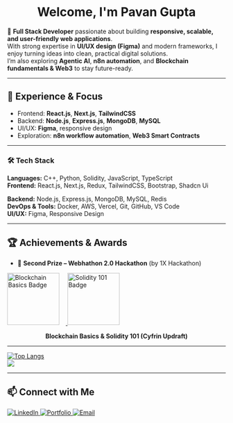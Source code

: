 <h1 align="center"> Welcome, I'm Pavan Gupta</h1>

🚀 **Full Stack Developer** passionate about building **responsive, scalable, and user-friendly web applications**.  
With strong expertise in **UI/UX design (Figma)** and modern frameworks, I enjoy turning ideas into clean, practical digital solutions.  
I’m also exploring **Agentic AI**, **n8n automation**, and **Blockchain fundamentals & Web3** to stay future-ready.

---

## 💼 Experience & Focus
- Frontend: **React.js**, **Next.js**, **TailwindCSS**  
- Backend: **Node.js**, **Express.js**, **MongoDB**, **MySQL**  
- UI/UX: **Figma**, responsive design  
- Exploration: **n8n workflow automation**, **Web3 Smart Contracts**

---


### 🛠 Tech Stack
**Languages:** C++, Python, Solidity, JavaScript, TypeScript  
**Frontend:** React.js, Next.js, Redux, TailwindCSS, Bootstrap, Shadcn Ui

**Backend:** Node.js, Express.js, MongoDB, MySQL, Redis  
**DevOps & Tools:** Docker, AWS, Vercel, Git, GitHub, VS Code  
**UI/UX:** Figma, Responsive Design

---

## 🏆 Achievements & Awards  
- 🥈 **Second Prize – Webhathon 2.0 Hackathon** (by 1X Hackathon)  

<p align="left">
  <a href="https://profiles.cyfrin.io/u/pavangpay05/achievements/blockchain-basics">
    <img src="https://res.cloudinary.com/droqoz7lg/image/upload/f_auto/q_auto/v1748556702/assets/blockchain-basics-badge.png" 
         alt="Blockchain Basics Badge" width="120" style="margin-right:15px;" />
  </a>
  <a href="https://profiles.cyfrin.io/u/pavangpay05/achievements/solidity">
    <img src="https://res.cloudinary.com/droqoz7lg/image/upload/f_auto/q_auto/v1748556702/assets/solidity-101.png" 
         alt="Solidity 101 Badge" width="120" style="margin-right:15px;" />
  </a>
</p>

<p align="center">
  <b>Blockchain Basics & Solidity 101 (Cyfrin Updraft)</b>
</p>

---

[![Top Langs](https://github-readme-stats.vercel.app/api/top-langs/?username=pavan77749&layout=compact&theme=dark)](https://github.com/anuraghazra/github-readme-stats)  
![](https://github-contributor-stats.vercel.app/api?username=pavan77749&limit=5&theme=dark&combine_all_yearly_contributions=true)

---

## 📫 Connect with Me

<p align="left">
  <a href="https://www.linkedin.com/in/pavan0gupta/" target="_blank">
    <img src="https://img.shields.io/badge/LinkedIn-0077B5?logo=linkedin&style=for-the-badge" alt="LinkedIn" />
  </a>
  <a href="https://www.pavangupta.me/" target="_blank">
    <img src="https://img.shields.io/badge/Portfolio-00A1F1?logo=web&style=for-the-badge" alt="Portfolio" />
  </a>
  <a href="mailto:pavangpay05@gmail.com">
    <img src="https://img.shields.io/badge/Email-D14836?logo=gmail&style=for-the-badge" alt="Email" />
  </a>
</p>
